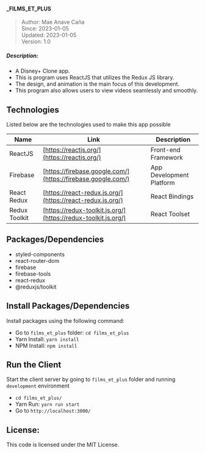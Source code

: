 #### _FILMS_ET_PLUS

> Author: Mae Anave Caña    
> Since: 2023-01-05    
> Updated: 2023-01-05    
> Version: 1.0    



##### Description: 
- A Disney+ Clone app.
- This is program uses ReactJS that utilizes the Redux JS library.
- The design, and animation is the main focus of this development.
- This program also allows users to view videos seamlessly and smoothly.



## Technologies

Listed below are the technologies used to make this app possible

| Name | Link | Description |
| ------ | ------ | ------ |
| ReactJS | [https://reactjs.org/](https://reactjs.org/) | Front-end Framework |
| Firebase | [https://firebase.google.com/](https://firebase.google.com/) | App Development Platform |
| React Redux | [https://react-redux.js.org/](https://react-redux.js.org/) | React Bindings |
| Redux Toolkit | [https://redux-toolkit.js.org/](https://redux-toolkit.js.org/) | React Toolset |



## Packages/Dependencies
- styled-components
- react-router-dom
- firebase
- firebase-tools
- react-redux
- @reduxjs/toolkit



## Install Packages/Dependencies
Install packages using the following command:
- Go to `films_et_plus` folder: `cd films_et_plus`
- Yarn Install: `yarn install`
- NPM Install: `npm install`



## Run the Client
Start the client server by going to `films_et_plus` folder and running `development` environment
- `cd films_et_plus/`
- Yarn Run: `yarn run start`
- Go to `http://localhost:3000/`



## License: 
This code is licensed under the MIT License.

